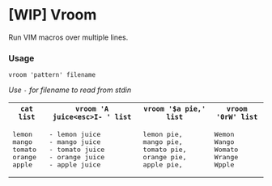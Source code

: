 # [WIP] Vroom

Run VIM macros over multiple lines.

### Usage

```
vroom 'pattern' filename
```
 *Use `-` for filename to read from stdin*

<table>
<tr>
<th><code>cat list</code></th>
<th><code>vroom 'A juice&lt;esc&gt;I- ' list</code></th>
<th><code>vroom '$a pie,' list</code></th>
<th><code>vroom '0rW' list</code></th>
</tr>
<tr>
<td><pre>
lemon
mango
tomato
orange
apple
</pre></td>
<td><pre>
- lemon juice
- mango juice
- tomato juice
- orange juice
- apple juice
</pre></td>
<td><pre>
lemon pie,
mango pie,
tomato pie,
orange pie,
apple pie,
</pre></td>
<td><pre>
Wemon
Wango
Womato
Wrange
Wpple
</pre></td>
</tr>
</table>
